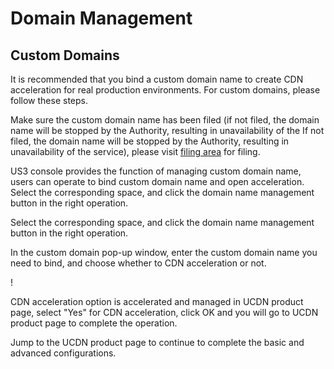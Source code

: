 

# Domain Management

## Custom Domains

It is recommended that you bind a custom domain name to create CDN acceleration for real production environments. For custom domains, please follow these steps.

Make sure the custom domain name has been filed (if not filed, the domain name will be stopped by the Authority, resulting in unavailability of the If not filed, the domain name will be stopped by the Authority, resulting in unavailability of the service), please visit [filing area](https://www.ucloud.cn/site/beian/index.html) for filing.

US3 console provides the function of managing custom domain name, users can operate to bind custom domain name and open acceleration.
Select the corresponding space, and click the domain name management button in the right operation.

Select the corresponding space, and click the domain name management button in the right operation. [](/images/guide/custom-domain.png)

In the custom domain pop-up window, enter the custom domain name you need to bind, and choose whether to CDN acceleration or not.

! [](/images/domain-management3.png)

CDN acceleration option is accelerated and managed in UCDN product page, select "Yes" for CDN acceleration, click OK and you will go to UCDN product page to complete the operation.

Jump to the UCDN product page to continue to complete the basic and advanced configurations.
